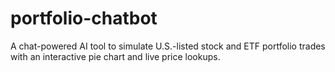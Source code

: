 # portfolio-chatbot
A chat-powered AI tool to simulate U.S.-listed stock and ETF portfolio trades with an interactive pie chart and live price lookups.
